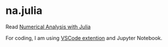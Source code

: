 # na.julia

Read [Numerical Analysis with Julia](http://fsu.digital.flvc.org/islandora/object/fsu%3A657877)

For coding, I am using [VSCode extention](https://www.julia-vscode.org/) and Jupyter Notebook.